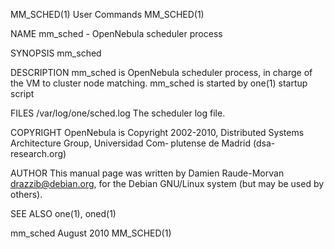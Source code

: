 MM_SCHED(1)                                  User Commands                                 MM_SCHED(1)

NAME
       mm_sched - OpenNebula scheduler process

SYNOPSIS
       mm_sched

DESCRIPTION
       mm_sched  is  OpenNebula  scheduler  process,  in  charge  of  the VM to cluster node matching.
       mm_sched is started by one(1) startup script

FILES
       /var/log/one/sched.log
              The scheduler log file.

COPYRIGHT
       OpenNebula is Copyright 2002-2010, Distributed Systems  Architecture  Group,  Universidad  Com‐
       plutense de Madrid (dsa-research.org)

AUTHOR
       This  manual  page  was  written  by  Damien  Raude-Morvan <drazzib@debian.org>, for the Debian
       GNU/Linux system (but may be used by others).

SEE ALSO
       one(1), oned(1)

mm_sched                                      August 2010                                  MM_SCHED(1)
